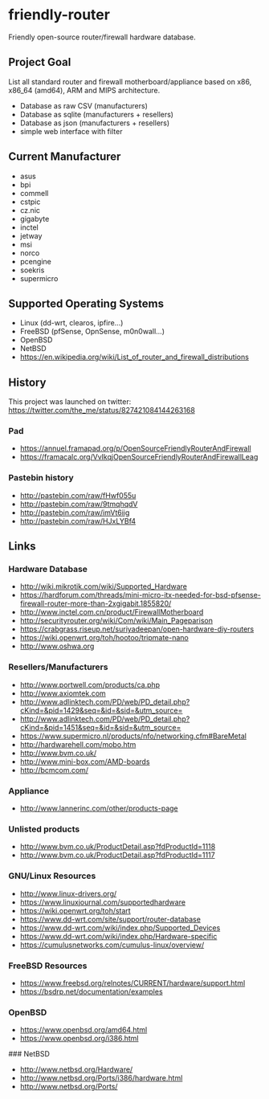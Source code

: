 # friendly-router

Friendly open-source router/firewall hardware database.

## Project Goal

List all standard router and firewall motherboard/appliance 
based on x86, x86_64 (amd64), ARM and MIPS architecture.

 * Database as raw CSV (manufacturers)
 * Database as sqlite (manufacturers + resellers)
 * Database as json (manufacturers + resellers)
 * simple web interface with filter

## Current Manufacturer

 * asus
 * bpi
 * commell
 * cstpic
 * cz.nic
 * gigabyte
 * inctel
 * jetway
 * msi
 * norco
 * pcengine
 * soekris
 * supermicro

## Supported Operating Systems

 * Linux (dd-wrt, clearos, ipfire...)
 * FreeBSD (pfSense, OpnSense, m0n0wall...)
 * OpenBSD
 * NetBSD
 * https://en.wikipedia.org/wiki/List_of_router_and_firewall_distributions
 
## History

This project was launched on twitter: 
https://twitter.com/the_me/status/827421084144263168

### Pad

 * https://annuel.framapad.org/p/OpenSourceFriendlyRouterAndFirewall
 * https://framacalc.org/VvIkqjOpenSourceFriendlyRouterAndFirewallLeag

### Pastebin history

 * http://pastebin.com/raw/fHwf055u
 * http://pastebin.com/raw/9tmqhqdV
 * http://pastebin.com/raw/imVt6iig
 * http://pastebin.com/raw/HJxLYBf4

## Links

### Hardware Database

 * http://wiki.mikrotik.com/wiki/Supported_Hardware
 * https://hardforum.com/threads/mini-micro-itx-needed-for-bsd-pfsense-firewall-router-more-than-2xgigabit.1855820/
 * http://www.inctel.com.cn/product/FirewallMotherboard
 * http://securityrouter.org/wiki/Com/wiki/Main_Pageparison
 * https://crabgrass.riseup.net/suriyadeepan/open-hardware-diy-routers
 * https://wiki.openwrt.org/toh/hootoo/tripmate-nano
 * http://www.oshwa.org

### Resellers/Manufacturers

 * http://www.portwell.com/products/ca.php
 * http://www.axiomtek.com
 * http://www.adlinktech.com/PD/web/PD_detail.php?cKind=&pid=1429&seq=&id=&sid=&utm_source=
 * http://www.adlinktech.com/PD/web/PD_detail.php?cKind=&pid=1451&seq=&id=&sid=&utm_source=
 * https://www.supermicro.nl/products/nfo/networking.cfm#BareMetal
 * http://hardwarehell.com/mobo.htm
 * http://www.bvm.co.uk/
 * http://www.mini-box.com/AMD-boards
 * http://bcmcom.com/
 
### Appliance

 * http://www.lannerinc.com/other/products-page

### Unlisted products

 * http://www.bvm.co.uk/ProductDetail.asp?fdProductId=1118
 * http://www.bvm.co.uk/ProductDetail.asp?fdProductId=1117

### GNU/Linux Resources

 * http://www.linux-drivers.org/
 * https://www.linuxjournal.com/supportedhardware
 * https://wiki.openwrt.org/toh/start
 * https://www.dd-wrt.com/site/support/router-database
 * https://www.dd-wrt.com/wiki/index.php/Supported_Devices
 * https://www.dd-wrt.com/wiki/index.php/Hardware-specific
 * https://cumulusnetworks.com/cumulus-linux/overview/

### FreeBSD Resources

 * https://www.freebsd.org/relnotes/CURRENT/hardware/support.html
 * https://bsdrp.net/documentation/examples

### OpenBSD

 * https://www.openbsd.org/amd64.html
 * https://www.openbsd.org/i386.html

### NetBSD

 * http://www.netbsd.org/Hardware/
 * http://www.netbsd.org/Ports/i386/hardware.html
 * http://www.netbsd.org/Ports/
